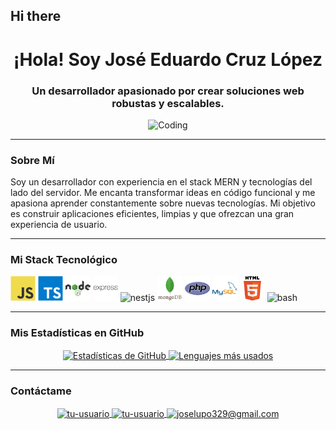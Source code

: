 ## Hi there 
<h1 align="center">¡Hola!  Soy José Eduardo Cruz López</h1>
<h3 align="center">Un desarrollador apasionado por crear soluciones web robustas y escalables.</h3>

<p align="center">
  <img src="https://media4.giphy.com/media/v1.Y2lkPTc5MGI3NjExYmV4NnJ4aGJ4ZmFqcXgwOHowcnhpNXB5ZmZ6bjdxNW4xZWxlc3p2bCZlcD12MV9pbnRlcm5hbF9naWZfYnlfaWQmY3Q9Zw/Q8Oj0y8taFeXublkqC/giphy.gif?raw=true" alt="Coding" width="400"/>
</p>

---

###  Sobre Mí

<p>
  Soy un desarrollador con experiencia en el stack MERN y tecnologías del lado del servidor. Me encanta transformar ideas en código funcional y me apasiona aprender constantemente sobre nuevas tecnologías. Mi objetivo es construir aplicaciones eficientes, limpias y que ofrezcan una gran experiencia de usuario.
</p>

---

###  Mi Stack Tecnológico

<p align="left">
  <img src="https://raw.githubusercontent.com/devicons/devicon/master/icons/javascript/javascript-original.svg" alt="javascript" width="40" height="40"/>
  <img src="https://raw.githubusercontent.com/devicons/devicon/master/icons/typescript/typescript-original.svg" alt="typescript" width="40" height="40"/>
  <img src="https://raw.githubusercontent.com/devicons/devicon/master/icons/nodejs/nodejs-original-wordmark.svg" alt="nodejs" width="40" height="40"/>
  <img src="https://raw.githubusercontent.com/devicons/devicon/master/icons/express/express-original-wordmark.svg" alt="express" width="40" height="40"/>
  <img src="https://www.svgrepo.com/show/354107/nestjs.svg" alt="nestjs" width="40" height="40"/>
  <img src="https://raw.githubusercontent.com/devicons/devicon/master/icons/mongodb/mongodb-original-wordmark.svg" alt="mongodb" width="40" height="40"/>
  <img src="https://raw.githubusercontent.com/devicons/devicon/master/icons/php/php-original.svg" alt="php" width="40" height="40"/>
  <img src="https://raw.githubusercontent.com/devicons/devicon/master/icons/mysql/mysql-original-wordmark.svg" alt="sql" width="40" height="40"/>
  <img src="https://raw.githubusercontent.com/devicons/devicon/master/icons/html5/html5-original-wordmark.svg" alt="html5" width="40" height="40"/>
  <img src="https://www.vectorlogo.zone/logos/gnu_bash/gnu_bash-icon.svg" alt="bash" width="40" height="40"/>
</p>

---

###  Mis Estadísticas en GitHub

<p align="center">
  <a href="https://github.com/bobopomo23">
    <img align="center" src="https://github-readme-stats.vercel.app/api?username=bobopomo23&show_icons=true&locale=es&theme=dracula" alt="Estadísticas de GitHub" />
  </a>
  <a href="https://github.com/bobopomo23">
    <img align="center" src="https://github-readme-stats.vercel.app/api/top-langs?username=bobopomo23&layout=compact&locale=es&theme=dracula" alt="Lenguajes más usados" />
  </a>
</p>

---

###  Contáctame

<p align="center">
  <a href="https://linkedin.com/in/josé-eduardo-cruz-lópez-1b1403352" target="blank">
    <img align="center" src="https://raw.githubusercontent.com/rahuldkjain/github-profile-readme-generator/master/src/images/icons/Social/linked-in-alt.svg" alt="tu-usuario" height="30" width="45" />
  </a>
  <a href="https://x.com/Joseeduardocrz" target="blank">
    <img align="center" src="https://raw.githubusercontent.com/rahuldkjain/github-profile-readme-generator/master/src/images/icons/Social/twitter.svg" alt="tu-usuario" height="30" width="45" />
  </a>
   <a href="mailto:joselupo329@gmail.com">
    <img align="center" src="https://img.shields.io/badge/Gmail-D14836?style=for-the-badge&logo=gmail&logoColor=white"  alt="joselupo329@gmail.com" />
  </a>
</p>

